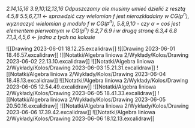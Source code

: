 *2.14,15,16*
*3.9,10,12,13,16*
*Odpuszczamy ale musimy umieć dzielić z resztą 4.5,8*
*5.5,6,7,11 <- sprawdzić czy wielomian f jest nierozkładalny w CG($p^n$), wyznaczyć wielomian g modulo f w CG($p^n$), 5.8,9,10 - czy $\alpha$ = coś jest elementem pierwotnym w CG($p^n$)*
*6.2,7 6.9 i w drugą stronę 6.3,4     6.8*
*7.1,3,4,5,6 <- jedno z tych na kolosie*


![[Drawing 2023-06-01 18.12.25.excalidraw]]
![[Drawing 2023-06-01 18.46.57.excalidraw]]
![[Notatki/Algebra liniowa 2/Wykłady/Kolos/Drawing 2023-06-02 22.13.10.excalidraw]]
![[Notatki/Algebra liniowa 2/Wykłady/Kolos/Drawing 2023-06-03 15.21.31.excalidraw]]
![[Notatki/Algebra liniowa 2/Wykłady/Kolos/Drawing 2023-06-04 18.48.13.excalidraw]]
![[Notatki/Algebra liniowa 2/Wykłady/Kolos/Drawing 2023-06-05 12.54.49.excalidraw]]
![[Notatki/Algebra liniowa 2/Wykłady/Kolos/Drawing 2023-06-05 18.41.33.excalidraw]]
![[Notatki/Algebra liniowa 2/Wykłady/Kolos/Drawing 2023-06-05 20.50.16.excalidraw]]
![[Notatki/Algebra liniowa 2/Wykłady/Kolos/Drawing 2023-06-06 17.39.42.excalidraw]]
![[Notatki/Algebra liniowa 2/Wykłady/Kolos/Drawing 2023-06-06 18.12.13.excalidraw]]
